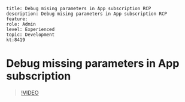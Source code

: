 ```
title: Debug mising parameters in App subscription RCP
description: Debug mising parameters in App subscription RCP
feature:
role: Admin
level: Experienced 
topic: Development
kt:8419

```

# Debug missing parameters in App subscription

>[!VIDEO](https://video.tv.adobe.com/v/335950?quality=12)
